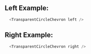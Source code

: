 ## Left Example:
```js
  <TransparentCircleChevron left />
```

## Right Example:
```js
  <TransparentCircleChevron right />
```
